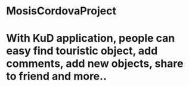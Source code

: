 # MosisCordovaProject
# With KuD application, people can easy find touristic object, add comments, add new objects, share to friend and more..

